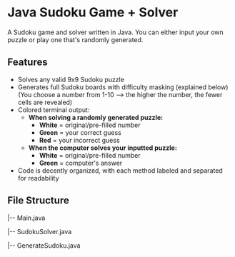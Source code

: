 # Java Sudoku Game + Solver

A Sudoku game and solver written in Java. You can either input your own puzzle or play one that's randomly generated.

## Features
- Solves any valid 9x9 Sudoku puzzle
- Generates full Sudoku boards with difficulty masking (explained below)
  (You choose a number from 1-10 --> the higher the number, the fewer cells are revealed)
- Colored terminal output:
  - **When solving a randomly generated puzzle:**
    - **White** = original/pre-filled number  
    - **Green** = your correct guess  
    - **Red** = your incorrect guess  
  - **When the computer solves your inputted puzzle:**
    - **White** = original/pre-filled number  
    - **Green** = computer's answer
- Code is decently organized, with each method labeled and separated for readability

## File Structure
|-- Main.java 


|-- SudokuSolver.java 


|-- GenerateSudoku.java 
